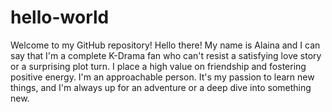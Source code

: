# hello-world
Welcome to my GitHub repository!
Hello there! My name is Alaina and I can say that I'm a complete K-Drama fan who can't resist a satisfying love story or a surprising plot turn. I place a high value on friendship and fostering positive energy. I'm an approachable person. It's my passion to learn new things, and I'm always up for an adventure or a deep dive into something new. 
